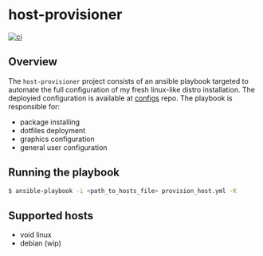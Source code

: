 # host-provisioner

[![ci](https://github.com/carvalhudo/host-provisioner/actions/workflows/ci.yml/badge.svg)](https://github.com/carvalhudo/host-provisioner/actions/workflows/ci.yml)

## Overview

The ```host-provisioner``` project consists of an ansible playbook targeted to automate the full configuration of my fresh linux-like distro installation. The deployied configuration is available at [configs](https://github.com/carvalhudo/configs) repo. The playbook is responsible for:

- package installing
- dotfiles deployment
- graphics configuration
- general user configuration

## Running the playbook

```bash
$ ansible-playbook -i <path_to_hosts_file> provision_host.yml -K
```

## Supported hosts

- void linux
- debian (wip)
